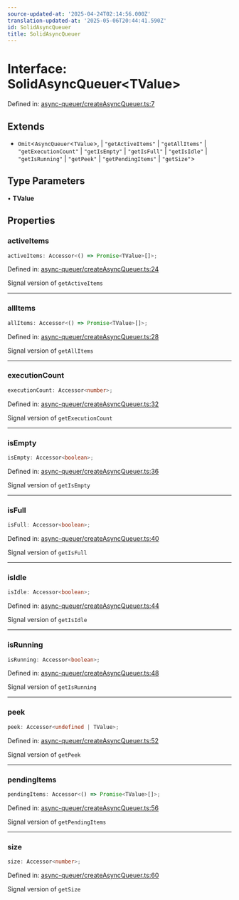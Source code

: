 ```yaml
---
source-updated-at: '2025-04-24T02:14:56.000Z'
translation-updated-at: '2025-05-06T20:44:41.590Z'
id: SolidAsyncQueuer
title: SolidAsyncQueuer
---
```


<!-- DO NOT EDIT: this page is autogenerated from the type comments -->

# Interface: SolidAsyncQueuer\<TValue\>

Defined in: [async-queuer/createAsyncQueuer.ts:7](https://github.com/TanStack/pacer/blob/main/packages/solid-pacer/src/async-queuer/createAsyncQueuer.ts#L7)

## Extends

- `Omit`\<`AsyncQueuer`\<`TValue`\>, 
  \| `"getActiveItems"`
  \| `"getAllItems"`
  \| `"getExecutionCount"`
  \| `"getIsEmpty"`
  \| `"getIsFull"`
  \| `"getIsIdle"`
  \| `"getIsRunning"`
  \| `"getPeek"`
  \| `"getPendingItems"`
  \| `"getSize"`\>

## Type Parameters

• **TValue**

## Properties

### activeItems

```ts
activeItems: Accessor<() => Promise<TValue>[]>;
```

Defined in: [async-queuer/createAsyncQueuer.ts:24](https://github.com/TanStack/pacer/blob/main/packages/solid-pacer/src/async-queuer/createAsyncQueuer.ts#L24)

Signal version of `getActiveItems`

***

### allItems

```ts
allItems: Accessor<() => Promise<TValue>[]>;
```

Defined in: [async-queuer/createAsyncQueuer.ts:28](https://github.com/TanStack/pacer/blob/main/packages/solid-pacer/src/async-queuer/createAsyncQueuer.ts#L28)

Signal version of `getAllItems`

***

### executionCount

```ts
executionCount: Accessor<number>;
```

Defined in: [async-queuer/createAsyncQueuer.ts:32](https://github.com/TanStack/pacer/blob/main/packages/solid-pacer/src/async-queuer/createAsyncQueuer.ts#L32)

Signal version of `getExecutionCount`

***

### isEmpty

```ts
isEmpty: Accessor<boolean>;
```

Defined in: [async-queuer/createAsyncQueuer.ts:36](https://github.com/TanStack/pacer/blob/main/packages/solid-pacer/src/async-queuer/createAsyncQueuer.ts#L36)

Signal version of `getIsEmpty`

***

### isFull

```ts
isFull: Accessor<boolean>;
```

Defined in: [async-queuer/createAsyncQueuer.ts:40](https://github.com/TanStack/pacer/blob/main/packages/solid-pacer/src/async-queuer/createAsyncQueuer.ts#L40)

Signal version of `getIsFull`

***

### isIdle

```ts
isIdle: Accessor<boolean>;
```

Defined in: [async-queuer/createAsyncQueuer.ts:44](https://github.com/TanStack/pacer/blob/main/packages/solid-pacer/src/async-queuer/createAsyncQueuer.ts#L44)

Signal version of `getIsIdle`

***

### isRunning

```ts
isRunning: Accessor<boolean>;
```

Defined in: [async-queuer/createAsyncQueuer.ts:48](https://github.com/TanStack/pacer/blob/main/packages/solid-pacer/src/async-queuer/createAsyncQueuer.ts#L48)

Signal version of `getIsRunning`

***

### peek

```ts
peek: Accessor<undefined | TValue>;
```

Defined in: [async-queuer/createAsyncQueuer.ts:52](https://github.com/TanStack/pacer/blob/main/packages/solid-pacer/src/async-queuer/createAsyncQueuer.ts#L52)

Signal version of `getPeek`

***

### pendingItems

```ts
pendingItems: Accessor<() => Promise<TValue>[]>;
```

Defined in: [async-queuer/createAsyncQueuer.ts:56](https://github.com/TanStack/pacer/blob/main/packages/solid-pacer/src/async-queuer/createAsyncQueuer.ts#L56)

Signal version of `getPendingItems`

***

### size

```ts
size: Accessor<number>;
```

Defined in: [async-queuer/createAsyncQueuer.ts:60](https://github.com/TanStack/pacer/blob/main/packages/solid-pacer/src/async-queuer/createAsyncQueuer.ts#L60)

Signal version of `getSize`
